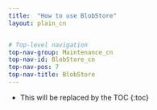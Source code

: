 ```yaml
---
title:  "How to use BlobStore"
layout: plain_cn


# Top-level navigation
top-nav-group: Maintenance_cn
top-nav-id: BlobStore_cn
top-nav-pos: 7
top-nav-title: BlobStore
---
```


* This will be replaced by the TOC
{:toc}
